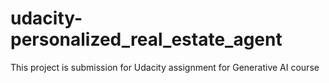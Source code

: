 # udacity-personalized_real_estate_agent
This project is submission for Udacity assignment for Generative AI course
